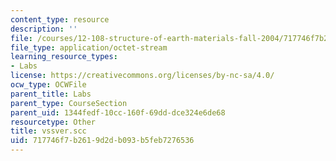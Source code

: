 ```yaml
---
content_type: resource
description: ''
file: /courses/12-108-structure-of-earth-materials-fall-2004/717746f7b2619d2db093b5feb7276536_vssver.scc
file_type: application/octet-stream
learning_resource_types:
- Labs
license: https://creativecommons.org/licenses/by-nc-sa/4.0/
ocw_type: OCWFile
parent_title: Labs
parent_type: CourseSection
parent_uid: 1344fedf-10cc-160f-69dd-dce324e6de68
resourcetype: Other
title: vssver.scc
uid: 717746f7-b261-9d2d-b093-b5feb7276536
---
```


